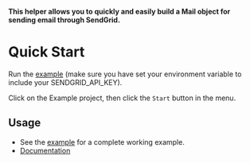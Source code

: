 **This helper allows you to quickly and easily build a Mail object for sending email through SendGrid.**

# Quick Start

Run the [example](https://github.com/sendgrid/sendgrid-csharp/tree/v3beta/examples) (make sure you have set your environment variable to include your SENDGRID_API_KEY).

Click on the Example project, then click the `Start` button in the menu.

## Usage

- See the [example](https://github.com/sendgrid/sendgrid-csharp/tree/v3beta/examples) for a complete working example.
- [Documentation](https://sendgrid.com/docs/API_Reference/Web_API_v3/Mail/overview.html)